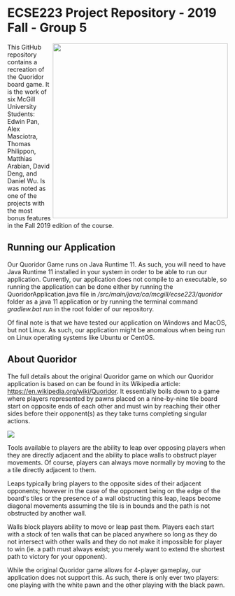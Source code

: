 # ECSE223 Project Repository - 2019 Fall - Group 5

<img align="right" width=400 src="https://github.com/McGill-ECSE223-Fall2019/ecse223-project--group-05/blob/master/src/main/resources/UIDocumentation/logo_black.png?raw=true">

This GitHub repository contains a recreation of the Quoridor board game. It is the work of six McGill University Students: Edwin Pan, Alex Masciotra, Thomas Philippon, Matthias Arabian, David Deng, and Daniel Wu. Is was noted as one of the projects with the most bonus features in the Fall 2019 edition of the course.  

## Running our Application  

Our Quoridor Game runs on Java Runtime 11. As such, you will need to have Java Runtime 11 installed in your system in order to be able to run our application. Currently, our application does not compile to an executable, so running the application can be done either by running the QuoridorApplication.java file in _/src/main/java/ca/mcgill/ecse223/quoridor_ folder as a java 11 application or by running the terminal command _gradlew.bat run_ in the root folder of our repository.

Of final note is that we have tested our application on Windows and MacOS, but not Linux. As such, our application might be anomalous when being run on Linux operating systems like Ubuntu or CentOS.

## About Quoridor

The full details about the original Quoridor game on which our Quoridor application is based on can be found in its Wikipedia article: https://en.wikipedia.org/wiki/Quoridor. It essentially boils down to a game where players represented by pawns placed on a nine-by-nine tile board start on opposite ends of each other and must win by reaching their other sides before their opponent(s) as they take turns completing singular actions.

<p style="center"> 
  <img src="https://github.com/McGill-ECSE223-Fall2019/ecse223-project--group-05/blob/master/src/main/resources/UIDocumentation/Picture2.png?raw=true">
</p>

Tools available to players are the ability to leap over opposing players when they are directly adjacent and the ability to place walls to obstruct player movements. Of course, players can always move normally by moving to the a tile directly adjacent to them.

Leaps typically bring players to the opposite sides of their adjacent opponents; however in the case of the opponent being on the edge of the board's tiles or the presence of a wall obstructing this leap, leaps become diagonal movements assuming the tile is in bounds and the path is not obstructed by another wall. 

Walls block players ability to move or leap past them. Players each start with a stock of ten walls that can be placed anywhere so long as they do not intersect with other walls and they do not make it impossible for player to win (ie. a path must always exist; you merely want to extend the shortest path to victory for your opponent).

While the original Quoridor game allows for 4-player gameplay, our application does not support this. As such, there is only ever two players: one playing with the white pawn and the other playing with the black pawn.

